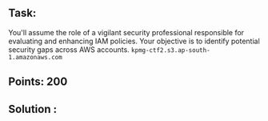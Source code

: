 ## Task:
You'll assume the role of a vigilant security professional responsible for evaluating and enhancing IAM policies. Your objective is to identify potential security gaps across AWS accounts.
`kpmg-ctf2.s3.ap-south-1.amazonaws.com`

## Points: 200

## Solution :
